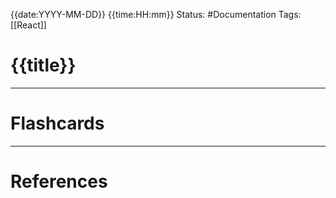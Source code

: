 {{date:YYYY-MM-DD}} {{time:HH:mm}}
Status: #Documentation 
Tags: [[React]]

# {{title}}








___
# Flashcards



---
# References
